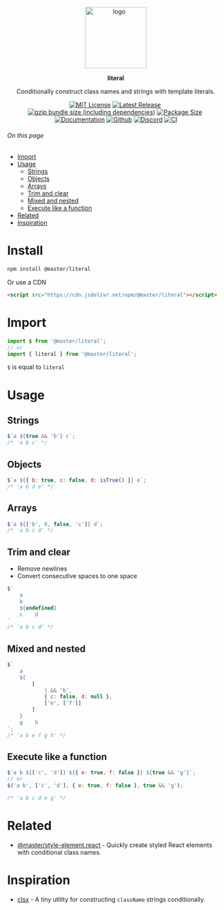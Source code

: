 <br><br>
<div align="center">

<p align="center">
    <img src="https://raw.githubusercontent.com/master-co/package/document/images/logo-and-text.svg" alt="logo" width="142">
</p>
<p align="center">
    <b><!-- name -->literal<!----></b>
</p>
<p align="center"><!-- package.description -->Conditionally construct class names and strings with template literals.<!----></p>
<p align="center">
<!-- badges.map((badge) => `<a href="${badge.href}"><img src="${badge.src}" alt="${badge.alt}"></a>`).join('&nbsp;')--><a href="https://github.com/master-co/literal/blob/main/LICENSE"><img src="https://flat.badgen.net/github/license/master-co/literal?color=yellow" alt="MIT License"></a>&nbsp;<a href="https://www.npmjs.com/package/@master/literal"><img src="https://flat.badgen.net/npm/v/@master/literal?icon=npm&label&color=yellow" alt="Latest Release"></a>&nbsp;<a href="https://bundlephobia.com/package/@master/literal"><img src="https://flat.badgen.net/bundlephobia/minzip/@master/literal?icon=packagephobia&label&color=yellow" alt="gzip bundle size (including dependencies)"></a>&nbsp;<a href="https://unpkg.com/@master/literal 'brotli package size (without dependencies)"><img src="https://flat.badgen.net/badgesize/brotli/https://cdn.jsdelivr.net/npm/@master/literal?icon=jsdelivr&label&color=yellow)" alt="Package Size"></a>&nbsp;<a href=""><img src="https://flat.badgen.net/badge/icon/Documentation?icon=awesome&label&color=yellow" alt="Documentation"></a>&nbsp;<a href="https://github.com/master-co/literal"><img src="https://flat.badgen.net/badge/icon/master-co%2Fliteral?icon=github&label&color=yellow)" alt="Github"></a>&nbsp;<a href=""><img src="https://flat.badgen.net/badge/icon/discord?icon=discord&label&color=yellow" alt="Discord"></a>&nbsp;<a href="https://circleci.com/gh/master-co/workflows/literal/tree/main"><img src="https://flat.badgen.net/github/status/master-co/literal/main/ci/circleci?icon=circleci" alt="CI"></a><!---->
</p>
</div>

###### On this page
- [Import](#import)
- [Usage](#usage)
  - [Strings](#strings)
  - [Objects](#objects)
  - [Arrays](#arrays)
  - [Trim and clear](#trim-and-clear)
  - [Mixed and nested](#mixed-and-nested)
  - [Execute like a function](#execute-like-a-function)
- [Related](#related)
- [Inspiration](#inspiration)

# Install
```sh
npm install @master/literal
```
Or use a CDN

<!-- cdns.map((cdn) => ````html\n<script src="${cdn.href}"></script>\n```).join('') -->
```html
<script src="https://cdn.jsdelivr.net/npm/@master/literal"></script>
```
<!-- -->

# Import
```js
import $ from '@master/literal';
// or
import { literal } from '@master/literal';
```
`$` is equal to `literal`

# Usage

## Strings
```js
$`a ${true && 'b'} c`;
/* 'a b c' */
```

## Objects
```js
$`a ${{ b: true, c: false, d: isTrue() }} e`;
/* 'a b d e' */
```

## Arrays
```js
$`a ${['b', 0, false, 'c']} d`;
/* 'a b c d' */
```

## Trim and clear
- Remove newlines
- Convert consecutive spaces to one space
```js
$`
    a
    b
    ${undefined}
    c    d
`
/* 'a b c d' */
```

## Mixed and nested
```js
$`
    a
    ${
        [
            1 && 'b',
            { c: false, d: null },
            ['e', ['f']]
        ]
    }
    g    h
`;
/* 'a b e f g h' */
```

## Execute like a function
```js
$`a b ${['c', 'd']} ${{ e: true, f: false }} ${true && 'g'}`;
// or
$('a b', ['c', 'd'], { e: true, f: false }, true && 'g');

/* 'a b c d e g' */
```

# Related
- [@master/style-element.react](https://github.com/master-co/style-element.react) - Quickly create styled React elements with conditional class names.

# Inspiration
- [clsx](https://github.com/lukeed/clsx) - A tiny utility for constructing `className` strings conditionally.